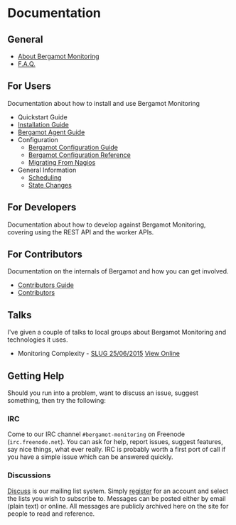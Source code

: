 # Documentation

## General

* [About Bergamot Monitoring](/docs/about)
* [F.A.Q.](/docs/faq)

## For Users

Documentation about how to install and use Bergamot Monitoring

* Quickstart Guide
* [Installation Guide](/docs/user/install/guide)
* [Bergamot Agent Guide](/docs/user/agent/guide)
* Configuration
    * [Bergamot Configuration Guide](/docs/user/config/guide)
    * [Bergamot Configuration Reference](/docs/user/config/reference)
    * [Migrating From Nagios](/docs/user/config/convert)
* General Information
    * [Scheduling](/docs/user/general/scheduling)
    * [State Changes](/docs/user/general/state_changes)

## For Developers

Documentation about how to develop against Bergamot Monitoring, covering using 
the REST API and the worker APIs.

## For Contributors

Documentation on the internals of Bergamot and how you can get involved.

* [Contributors Guide](/docs/contributors/guide)
* [Contributors](/people)

## Talks

I've given a couple of talks to local groups about Bergamot Monitoring and 
technologies it uses.

* Monitoring Complexity - [SLUG 25/06/2015](https://shropshirelug.wordpress.com/2015/06/22/meeting-25th-june-chris-ellis-talks-monitoring-with-bergamot/) [View Online](https://docs.google.com/presentation/d/1u1mSojHiBZNMlnyshryMTSDI1x6CrFMUX66T7zVWdLg/pub?start=false&loop=false&delayms=10000&slide=id.ga21379c4a_1_1)

## Getting Help

Should you run into a problem, want to discuss an issue, suggest something, then 
try the following:

### IRC

Come to our IRC channel `#bergamot-monitoring` on Freenode (`irc.freenode.net`). 
You can ask for help, report issues, suggest features, say nice things, what ever 
really.  IRC is probably worth a first port of call if you have a simple issue 
which can be answered quickly.

### Discussions

[Discuss](/discuss/) is our mailing list system.  Simply [register](/discuss/register) 
for an account and select the lists you wish to subscribe to.  Messages can be posted 
either by email (plain text) or online.  All messages are publicly archived here 
on the site for people to read and reference.

